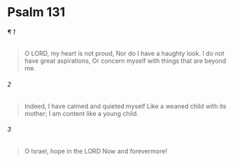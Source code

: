 # Psalm 131
###### ¶ 1
> O LORD, my heart is not proud,
> Nor do I have a haughty look.
> I do not have great aspirations,
> Or concern myself with things that are beyond me.
###### 2
> Indeed, I have calmed and quieted myself
> Like a weaned child with its mother;
> I am content like a young child.
###### 3
> O Israel, hope in the LORD
> Now and forevermore!

